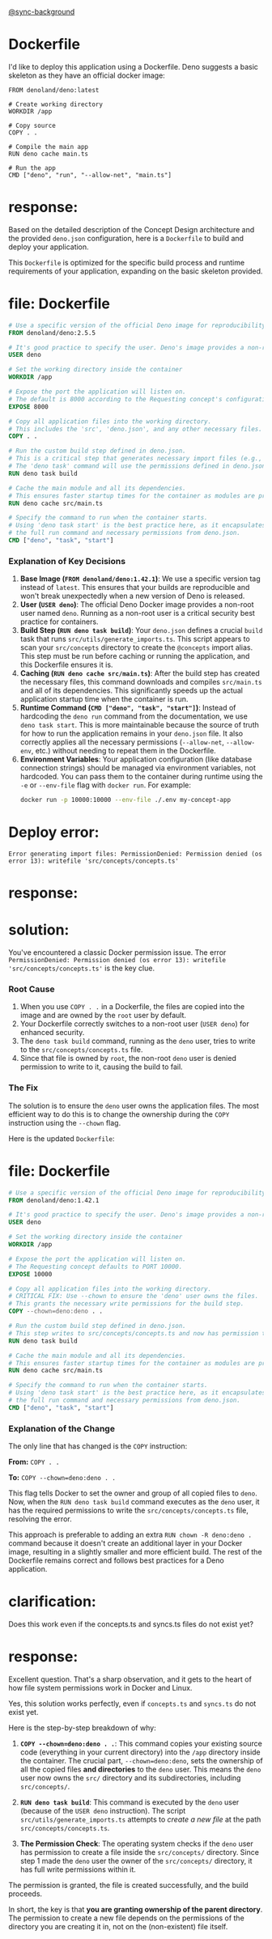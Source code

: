[@sync-background](../tools/sync-background.md)

# Dockerfile

I'd like to deploy this application using a Dockerfile. Deno suggests a basic skeleton as they have an official docker image:

```
FROM denoland/deno:latest

# Create working directory
WORKDIR /app

# Copy source
COPY . .

# Compile the main app
RUN deno cache main.ts

# Run the app
CMD ["deno", "run", "--allow-net", "main.ts"]
```



# response:

Based on the detailed description of the Concept Design architecture and the provided `deno.json` configuration, here is a `Dockerfile` to build and deploy your application.

This `Dockerfile` is optimized for the specific build process and runtime requirements of your application, expanding on the basic skeleton provided.

# file: Dockerfile

```dockerfile
# Use a specific version of the official Deno image for reproducibility
FROM denoland/deno:2.5.5

# It's good practice to specify the user. Deno's image provides a non-root 'deno' user.
USER deno

# Set the working directory inside the container
WORKDIR /app

# Expose the port the application will listen on.
# The default is 8000 according to the Requesting concept's configuration.
EXPOSE 8000

# Copy all application files into the working directory.
# This includes the 'src', 'deno.json', and any other necessary files.
COPY . .

# Run the custom build step defined in deno.json.
# This is a critical step that generates necessary import files (e.g., @concepts).
# The 'deno task' command will use the permissions defined in deno.json.
RUN deno task build

# Cache the main module and all its dependencies.
# This ensures faster startup times for the container as modules are pre-compiled.
RUN deno cache src/main.ts

# Specify the command to run when the container starts.
# Using 'deno task start' is the best practice here, as it encapsulates
# the full run command and necessary permissions from deno.json.
CMD ["deno", "task", "start"]
```

### Explanation of Key Decisions

1.  **Base Image (`FROM denoland/deno:1.42.1`)**: We use a specific version tag instead of `latest`. This ensures that your builds are reproducible and won't break unexpectedly when a new version of Deno is released.
2.  **User (`USER deno`)**: The official Deno Docker image provides a non-root user named `deno`. Running as a non-root user is a critical security best practice for containers.
3.  **Build Step (`RUN deno task build`)**: Your `deno.json` defines a crucial `build` task that runs `src/utils/generate_imports.ts`. This script appears to scan your `src/concepts` directory to create the `@concepts` import alias. This step must be run before caching or running the application, and this Dockerfile ensures it is.
4.  **Caching (`RUN deno cache src/main.ts`)**: After the build step has created the necessary files, this command downloads and compiles `src/main.ts` and all of its dependencies. This significantly speeds up the actual application startup time when the container is run.
5.  **Runtime Command (`CMD ["deno", "task", "start"]`)**: Instead of hardcoding the `deno run` command from the documentation, we use `deno task start`. This is more maintainable because the source of truth for how to run the application remains in your `deno.json` file. It also correctly applies all the necessary permissions (`--allow-net`, `--allow-env`, etc.) without needing to repeat them in the Dockerfile.
6.  **Environment Variables**: Your application configuration (like database connection strings) should be managed via environment variables, not hardcoded. You can pass them to the container during runtime using the `-e` or `--env-file` flag with `docker run`. For example:
    ```bash
    docker run -p 10000:10000 --env-file ./.env my-concept-app
    ```

# Deploy error:

`Error generating import files: PermissionDenied: Permission denied (os error 13): writefile 'src/concepts/concepts.ts'`

# response:

# solution:

You've encountered a classic Docker permission issue. The error `PermissionDenied: Permission denied (os error 13): writefile 'src/concepts/concepts.ts'` is the key clue.

### Root Cause

1.  When you use `COPY . .` in a Dockerfile, the files are copied into the image and are owned by the `root` user by default.
2.  Your Dockerfile correctly switches to a non-root user (`USER deno`) for enhanced security.
3.  The `deno task build` command, running as the `deno` user, tries to write to the `src/concepts/concepts.ts` file.
4.  Since that file is owned by `root`, the non-root `deno` user is denied permission to write to it, causing the build to fail.

### The Fix

The solution is to ensure the `deno` user owns the application files. The most efficient way to do this is to change the ownership during the `COPY` instruction using the `--chown` flag.

Here is the updated `Dockerfile`:

# file: Dockerfile

```dockerfile
# Use a specific version of the official Deno image for reproducibility
FROM denoland/deno:1.42.1

# It's good practice to specify the user. Deno's image provides a non-root 'deno' user.
USER deno

# Set the working directory inside the container
WORKDIR /app

# Expose the port the application will listen on.
# The Requesting concept defaults to PORT 10000.
EXPOSE 10000

# Copy all application files into the working directory.
# CRITICAL FIX: Use --chown to ensure the 'deno' user owns the files.
# This grants the necessary write permissions for the build step.
COPY --chown=deno:deno . .

# Run the custom build step defined in deno.json.
# This step writes to src/concepts/concepts.ts and now has permission to do so.
RUN deno task build

# Cache the main module and all its dependencies.
# This ensures faster startup times for the container as modules are pre-compiled.
RUN deno cache src/main.ts

# Specify the command to run when the container starts.
# Using 'deno task start' is the best practice here, as it encapsulates
# the full run command and necessary permissions from deno.json.
CMD ["deno", "task", "start"]
```

### Explanation of the Change

The only line that has changed is the `COPY` instruction:

**From:**
`COPY . .`

**To:**
`COPY --chown=deno:deno . .`

This flag tells Docker to set the owner and group of all copied files to `deno`. Now, when the `RUN deno task build` command executes as the `deno` user, it has the required permissions to write the `src/concepts/concepts.ts` file, resolving the error.

This approach is preferable to adding an extra `RUN chown -R deno:deno .` command because it doesn't create an additional layer in your Docker image, resulting in a slightly smaller and more efficient build. The rest of the Dockerfile remains correct and follows best practices for a Deno application.

# clarification:

Does this work even if the concepts.ts and syncs.ts files do not exist yet?
# response:

Excellent question. That's a sharp observation, and it gets to the heart of how file system permissions work in Docker and Linux.

Yes, this solution works perfectly, even if `concepts.ts` and `syncs.ts` do not exist yet.

Here is the step-by-step breakdown of why:

1.  **`COPY --chown=deno:deno . .`**: This command copies your existing source code (everything in your current directory) into the `/app` directory inside the container. The crucial part, `--chown=deno:deno`, sets the ownership of all the copied files **and directories** to the `deno` user. This means the `deno` user now owns the `src/` directory and its subdirectories, including `src/concepts/`.

2.  **`RUN deno task build`**: This command is executed by the `deno` user (because of the `USER deno` instruction). The script `src/utils/generate_imports.ts` attempts to *create a new file* at the path `src/concepts/concepts.ts`.

3.  **The Permission Check**: The operating system checks if the `deno` user has permission to create a file inside the `src/concepts/` directory. Since step 1 made the `deno` user the owner of the `src/concepts/` directory, it has full write permissions within it.

The permission is granted, the file is created successfully, and the build proceeds.

In short, the key is that **you are granting ownership of the parent directory**. The permission to create a new file depends on the permissions of the directory you are creating it in, not on the (non-existent) file itself.